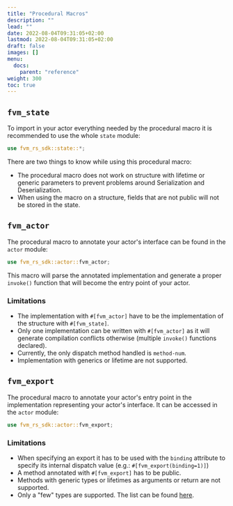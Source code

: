 ```yaml
---
title: "Procedural Macros"
description: ""
lead: ""
date: 2022-08-04T09:31:05+02:00
lastmod: 2022-08-04T09:31:05+02:00
draft: false
images: []
menu:
  docs:
    parent: "reference"
weight: 300
toc: true
---
```


## `fvm_state`

To import in your actor everything needed by the procedural macro it is recommended to use the whole `state` module:

```rust
use fvm_rs_sdk::state::*;
```

There are two things to know while using this procedural macro:

- The procedural macro does not work on structure with lifetime or generic parameters to prevent problems around Serialization
  and Deserialization.
- When using the macro on a structure, fields that are not public will not be stored in the state.

## `fvm_actor`

The procedural macro to annotate your actor's interface can be found in the `actor` module:

```rust
use fvm_rs_sdk::actor::fvm_actor;
```

This macro will parse the annotated implementation and generate a proper `invoke()` function that will become the
entry point of your actor.

### Limitations

- The implementation with `#[fvm_actor]` have to be the implementation of the structure with `#[fvm_state]`.
- Only one implementation can be written with `#[fvm_actor]` as it will generate compilation conflicts otherwise (multiple
  `invoke()` functions declared).
- Currently, the only dispatch method handled is `method-num`.
- Implementation with generics or lifetime are not supported.

## `fvm_export`

The procedural macro to annotate your actor's entry point in the implementation representing your actor's interface. It
can be accessed in the `actor` module:

```rust
use fvm_rs_sdk::actor::fvm_export;
```

### Limitations

- When specifying an export it has to be used with the `binding` attribute to specify its internal dispatch value (e.g.: `#[fvm_export(binding=1)]`)
- A method annotated with `#[fvm_export]` has to be public.
- Methods with generic types or lifetimes as arguments or return are not supported.
- Only a "few" types are supported. The list can be found [here](https://github.com/polyphene/fvm-rs-sdk-private/blob/feature/invoke-glue-code/macro-support/src/export/convert.rs#L158-L285).
